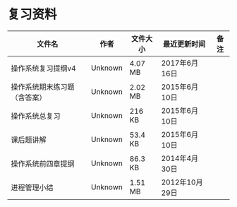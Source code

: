 # 复习资料

文件名|作者|文件大小|最近更新时间|备注
---|---|---|---|---
操作系统复习提纲v4|Unknown|4.07 MB|2017年6月16日
操作系统期末练习题（含答案）|Unknown|2.02 MB|2015年6月10日|
操作系统总复习|Unknown|216 KB|2015年6月10日|
课后题讲解|Unknown|53.4 KB|2015年6月10日|
操作系统前四章提纲|Unknown|86.3 KB|2014年4月30日|
进程管理小结|Unknown|1.51 MB|2012年10月29日|
